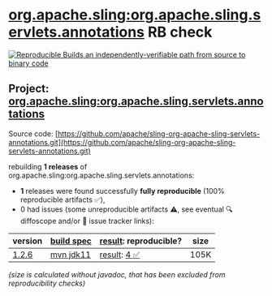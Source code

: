 [org.apache.sling:org.apache.sling.servlets.annotations](https://central.sonatype.com/artifact/org.apache.sling/org.apache.sling.servlets.annotations/versions) RB check
=======

[![Reproducible Builds](https://reproducible-builds.org/images/logos/rb.svg) an independently-verifiable path from source to binary code](https://reproducible-builds.org/)

## Project: [org.apache.sling:org.apache.sling.servlets.annotations](https://central.sonatype.com/artifact/org.apache.sling/org.apache.sling.servlets.annotations/versions)

Source code: [https://github.com/apache/sling-org-apache-sling-servlets-annotations.git](https://github.com/apache/sling-org-apache-sling-servlets-annotations.git)

rebuilding **1 releases** of org.apache.sling:org.apache.sling.servlets.annotations:
- **1** releases were found successfully **fully reproducible** (100% reproducible artifacts :white_check_mark:),
- 0 had issues (some unreproducible artifacts :warning:, see eventual :mag: diffoscope and/or :memo: issue tracker links):

| version | [build spec](/BUILDSPEC.md) | [result](https://reproducible-builds.org/docs/jvm/): reproducible? | size |
| -- | --------- | ------ | -- |
| [1.2.6](https://central.sonatype.com/artifact/org.apache.sling/org.apache.sling.servlets.annotations/1.2.6/pom) | [mvn jdk11](org.apache.sling.servlets.annotations-1.2.6.buildspec) | [result](org.apache.sling.servlets.annotations-1.2.6.buildinfo): [4 :white_check_mark: ](org.apache.sling.servlets.annotations-1.2.6.buildcompare) | 105K |

<i>(size is calculated without javadoc, that has been excluded from reproducibility checks)</i>
